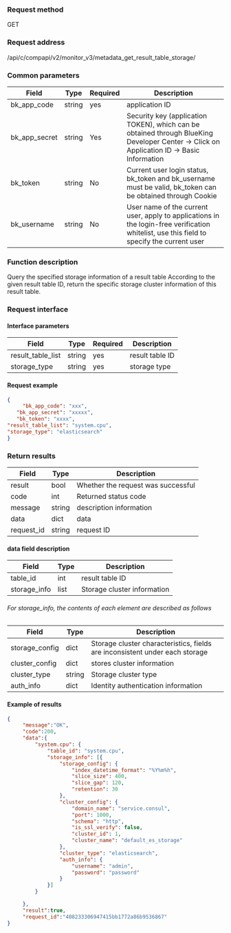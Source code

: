 ### Request method

GET


### Request address

/api/c/compapi/v2/monitor_v3/metadata_get_result_table_storage/


### Common parameters

| Field | Type | Required | Description |
|-----------|------------|--------|------------|
| bk_app_code | string | yes | application ID |
| bk_app_secret| string | Yes | Security key (application TOKEN), which can be obtained through BlueKing Developer Center -> Click on Application ID -> Basic Information |
| bk_token | string | No | Current user login status, bk_token and bk_username must be valid, bk_token can be obtained through Cookie |
| bk_username | string | No | User name of the current user, apply to applications in the login-free verification whitelist, use this field to specify the current user |


### Function description

Query the specified storage information of a result table
According to the given result table ID, return the specific storage cluster information of this result table.

### Request interface



#### Interface parameters

| Field | Type | Required | Description |
| -------------- | ------ | ---- | ----------- |
| result_table_list | string | yes | result table ID |
| storage_type | string | yes | storage type |


#### Request example

```json
{
     "bk_app_code": "xxx",
   "bk_app_secret": "xxxxx",
   "bk_token": "xxxx",
"result_table_list": "system.cpu",
"storage_type": "elasticsearch"
}
```

### Return results

| Field | Type | Description |
| ---------- | ------ | ---------- |
| result | bool | Whether the request was successful |
| code | int | Returned status code |
| message | string | description information |
| data | dict | data |
| request_id | string | request ID |

#### data field description

| Field | Type | Description |
| ------------------- | ------ | -------- |
| table_id | int | result table ID |
| storage_info | list | Storage cluster information |

###### For storage_info, the contents of each element are described as follows

| Field | Type | Description |
| ------------------- | ------ | -------- |
| storage_config | dict | Storage cluster characteristics, fields are inconsistent under each storage |
| cluster_config | dict | stores cluster information |
| cluster_type | string | Storage cluster type |
| auth_info | dict | Identity authentication information |

#### Example of results

```json
{
     "message":"OK",
     "code":200,
     "data":{
         "system.cpu": {
             "table_id": "system.cpu",
             "storage_info": [{
                 "storage_config": {
                     "index_datetime_format": "%Y%m%h",
                     "slice_size": 400,
                     "slice_gap": 120,
                     "retention": 30
                 },
                 "cluster_config": {
                     "domain_name": "service.consul",
                     "port": 1000,
                     "schema": "http",
                     "is_ssl_verify": false,
                     "cluster_id": 1,
                     "cluster_name": "default_es_storage"
                 },
                 "cluster_type": "elasticsearch",
                 "auth_info": {
                     "username": "admin",
                     "password": "password"
                 }
             }]
         }

     },
     "result":true,
     "request_id":"408233306947415bb1772a86b9536867"
}
```
